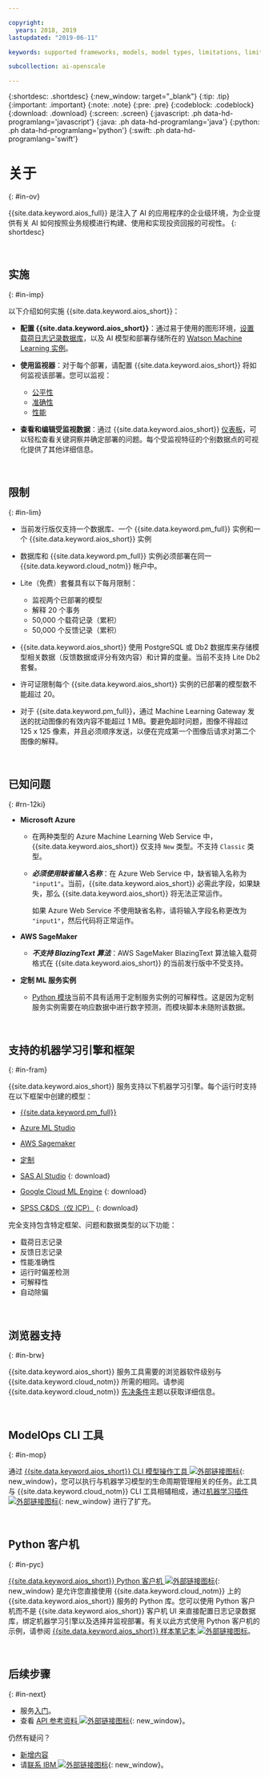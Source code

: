 ```yaml
---

copyright:
  years: 2018, 2019
lastupdated: "2019-06-11"

keywords: supported frameworks, models, model types, limitations, limits

subcollection: ai-openscale

---
```


{:shortdesc: .shortdesc}
{:new_window: target="_blank"}
{:tip: .tip}
{:important: .important}
{:note: .note}
{:pre: .pre}
{:codeblock: .codeblock}
{:download: .download}
{:screen: .screen}
{:javascript: .ph data-hd-programlang='javascript'}
{:java: .ph data-hd-programlang='java'}
{:python: .ph data-hd-programlang='python'}
{:swift: .ph data-hd-programlang='swift'}

# 关于
{: #in-ov}

{{site.data.keyword.aios_full}} 是注入了 AI 的应用程序的企业级环境，为企业提供有关 AI 如何按照业务规模进行构建、使用和实现投资回报的可视性。
{: shortdesc}

<p>&nbsp;</p>

## 实施
{: #in-imp}

以下介绍如何实施 {{site.data.keyword.aios_short}}：

- **配置 {{site.data.keyword.aios_short}}**：通过易于使用的图形环境，[设置载荷日志记录数据库](/docs/services/ai-openscale?topic=ai-openscale-connect-db)，以及 AI 模型和部署存储所在的 [Watson Machine Learning 实例](/docs/services/ai-openscale?topic=ai-openscale-wml-connect)。

- **使用监视器**：对于每个部署，请配置 {{site.data.keyword.aios_short}} 将如何监视该部署。您可以监视：

    - [公平性](/docs/services/ai-openscale?topic=ai-openscale-mf-monitor)
    - [准确性](/docs/services/ai-openscale?topic=ai-openscale-acc-monitor)
    - [性能](/docs/services/ai-openscale?topic=ai-openscale-anlz_metrics#anlz_metrics_performance)

- **查看和编辑受监视数据**：通过 {{site.data.keyword.aios_short}} [仪表板](/docs/services/ai-openscale?topic=ai-openscale-io-ov)，可以轻松查看关键洞察并确定部署的问题。每个受监视特征的个别数据点的可视化提供了其他详细信息。

<p>&nbsp;</p>

## 限制

{: #in-lim}

- 当前发行版仅支持一个数据库、一个 {{site.data.keyword.pm_full}} 实例和一个 {{site.data.keyword.aios_short}} 实例

- 数据库和 {{site.data.keyword.pm_full}} 实例必须部署在同一 {{site.data.keyword.cloud_notm}} 帐户中。

- Lite（免费）套餐具有以下每月限制：

    - 监视两个已部署的模型
    - 解释 20 个事务
    - 50,000 个载荷记录（累积）
    - 50,000 个反馈记录（累积）

- {{site.data.keyword.aios_short}} 使用 PostgreSQL 或 Db2 数据库来存储模型相关数据（反馈数据或评分有效内容）和计算的度量。当前不支持 Lite Db2 套餐。

- 许可证限制每个 {{site.data.keyword.aios_short}} 实例的已部署的模型数不能超过 20。

- 对于 {{site.data.keyword.pm_full}}，通过 Machine Learning Gateway 发送的扰动图像的有效内容不能超过 1 MB。要避免超时问题，图像不得超过 125 x 125 像素，并且必须顺序发送，以便在完成第一个图像后请求对第二个图像的解释。


<p>&nbsp;</p>

## 已知问题
{: #rn-12ki}

- **Microsoft Azure**

    - 在两种类型的 Azure Machine Learning Web Service 中，{{site.data.keyword.aios_short}} 仅支持 `New` 类型。不支持 `Classic` 类型。

    - __*必须使用缺省输入名称*__：在 Azure Web Service 中，缺省输入名称为 `"input1"`。当前，{{site.data.keyword.aios_short}} 必需此字段，如果缺失，那么 {{site.data.keyword.aios_short}} 将无法正常运作。

      如果 Azure Web Service 不使用缺省名称，请将输入字段名称更改为 `"input1"`，然后代码将正常运作。

- **AWS SageMaker**

    - __*不支持 BlazingText 算法*__：AWS SageMaker BlazingText 算法输入载荷格式在 {{site.data.keyword.aios_short}} 的当前发行版中不受支持。

- **定制 ML 服务实例**

    - [Python 模块](/docs/services/ai-openscale?topic=ai-openscale-as-module)当前不具有适用于定制服务实例的可解释性。这是因为定制服务实例需要在响应数据中进行数字预测，而模块脚本未随附该数据。

<p>&nbsp;</p>

## 支持的机器学习引擎和框架
{: #in-fram}

{{site.data.keyword.aios_short}} 服务支持以下机器学习引擎。每个运行时支持在以下框架中创建的模型：

- [{{site.data.keyword.pm_full}}](/docs/services/ai-openscale?topic=ai-openscale-frmwrks-wml#frmwrks-wml) 
- [Azure ML Studio](/docs/services/ai-openscale?topic=ai-openscale-frmwrks-azure#frmwrks-azure)
- [AWS Sagemaker](/docs/services/ai-openscale?topic=ai-openscale-frmwrks-aws-sage#frmwrks-aws-sage)
- [定制](/docs/services/ai-openscale?topic=ai-openscale-frmwrks-custom#frmwrks-custom)


- [SAS AI Studio](/docs/services/ai-openscale?topic=ai-openscale-frmwrks-sas#frmwrks-sas)
{: download}
- [Google Cloud ML Engine](/docs/services/ai-openscale?topic=ai-openscale-frmwrks-google#frmwrks-google)
{: download}
- [SPSS C&DS（仅 ICP）](/docs/services/ai-openscale?topic=ai-openscale-frmwrks-spss#frmwrks-spss)
{: download}

完全支持包含特定框架、问题和数据类型的以下功能：

- 载荷日志记录	
- 反馈日志记录	
- 性能准确性	
- 运行时偏差检测	
- 可解释性	
- 自动除偏

<p>&nbsp;</p>

## 浏览器支持
{: #in-brw}

{{site.data.keyword.aios_short}} 服务工具需要的浏览器软件级别与 {{site.data.keyword.cloud_notm}} 所需的相同。请参阅 {{site.data.keyword.cloud_notm}} [先决条件](/docs/overview?topic=overview-prereqs-platform#browsers-platform)主题以获取详细信息。

<p>&nbsp;</p>

## ModelOps CLI 工具
{: #in-mop}

通过 [{{site.data.keyword.aios_short}} CLI 模型操作工具 ![外部链接图标](../../icons/launch-glyph.svg "外部链接图标")](https://github.com/IBM-Watson/aiopenscale-modelops-cli){: new_window}，您可以执行与机器学习模型的生命周期管理相关的任务。此工具与 {{site.data.keyword.cloud_notm}} CLI 工具相辅相成，通过[机器学习插件 ![外部链接图标](../../icons/launch-glyph.svg "外部链接图标")](https://www.ibm.com/support/knowledgecenter/DSXDOC/analyze-data/ml_dlaas_environment.html){: new_window} 进行了扩充。

<p>&nbsp;</p>

## Python 客户机
{: #in-pyc}

[{{site.data.keyword.aios_short}} Python 客户机 ![外部链接图标](../../icons/launch-glyph.svg "外部链接图标")](http://ai-openscale-python-client.mybluemix.net/){: new_window} 是允许您直接使用 {{site.data.keyword.cloud_notm}} 上的 {{site.data.keyword.aios_short}} 服务的 Python 库。您可以使用 Python 客户机而不是 {{site.data.keyword.aios_short}} 客户机 UI 来直接配置日志记录数据库，绑定机器学习引擎以及选择并监视部署。有关以此方式使用 Python 客户机的示例，请参阅 [{{site.data.keyword.aios_short}} 样本笔记本 ![外部链接图标](../../icons/launch-glyph.svg "外部链接图标")](https://github.com/pmservice/ai-openscale-tutorials/tree/master/notebooks)。

<p>&nbsp;</p>

## 后续步骤
{: #in-next}

- 服务[入门](/docs/services/ai-openscale?topic=ai-openscale-gettingstarted)。
- 查看 [API 参考资料 ![外部链接图标](../../icons/launch-glyph.svg "外部链接图标")](https://{DomainName}/apidocs/ai-openscale){: new_window}。

仍然有疑问？ 

- [新增内容](/docs/services/ai-openscale?topic=ai-openscale-rn-relnotes)
- 请[联系 IBM ![外部链接图标](../../icons/launch-glyph.svg "外部链接图标")](https://www.ibm.com/account/reg/us-en/signup?formid=MAIL-watson){: new_window}。
